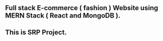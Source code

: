 ## Full stack E-commerce ( fashion ) Website using MERN Stack ( React and MongoDB ).
## This is SRP Project.
